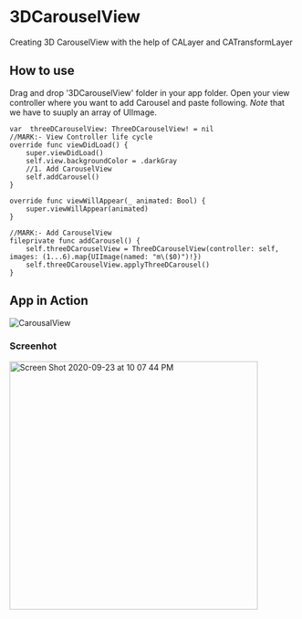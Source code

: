 # 3DCarouselView
Creating 3D CarouselView with the help of CALayer and CATransformLayer

## How to use
Drag and drop '3DCarouselView' folder in your app folder.
Open your view controller where you want to add Carousel and paste following. *Note* that we have to suuply an array of UIImage.

    var  threeDCarouselView: ThreeDCarouselView! = nil
    //MARK:- View Controller life cycle
    override func viewDidLoad() {
        super.viewDidLoad()
        self.view.backgroundColor = .darkGray
        //1. Add CarouselView
        self.addCarousel()
    }
    
    override func viewWillAppear(_ animated: Bool) {
        super.viewWillAppear(animated)
    }

    //MARK:- Add CarouselView
    fileprivate func addCarousel() {
        self.threeDCarouselView = ThreeDCarouselView(controller: self, images: (1...6).map{UIImage(named: "m\($0)")!})
        self.threeDCarouselView.applyThreeDCarousel()
    }
    


## App in Action
![CarousalView](https://user-images.githubusercontent.com/2304583/94064175-952a3500-fde9-11ea-8ca3-cfc424027d06.gif)


### Screenhot
<img width="435" alt="Screen Shot 2020-09-23 at 10 07 44 PM" src="https://user-images.githubusercontent.com/2304583/94064224-a4a97e00-fde9-11ea-9306-b87b747db6a7.png">
